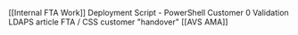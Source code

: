 
[[Internal FTA Work]]
Deployment Script - PowerShell
Customer 0 Validation
LDAPS article
FTA / CSS customer "handover"
[[AVS AMA]]




